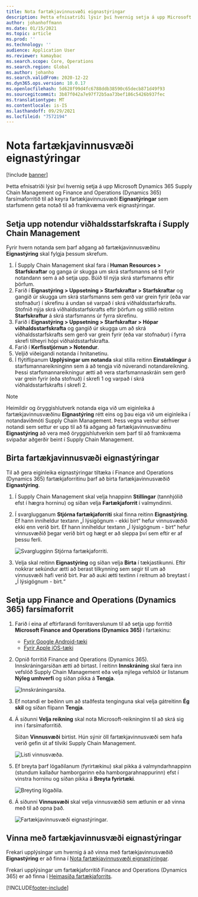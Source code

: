 ```yaml
---
title: Nota fartækjavinnusvæði eignastýringar
description: Þetta efnisatriði lýsir því hvernig setja á upp Microsoft Dynamics 365 Supply Chain Management og Finance and Operations (Dynamics 365) farsímaforritið til að keyra fartækjavinnusvæði eignastýringar sem starfsmenn geta notað til að framkvæma verk eignastýringar.
author: johanhoffmann
ms.date: 01/15/2021
ms.topic: article
ms.prod: ''
ms.technology: ''
audience: Application User
ms.reviewer: kamaybac
ms.search.scope: Core, Operations
ms.search.region: Global
ms.author: johanho
ms.search.validFrom: 2020-12-22
ms.dyn365.ops.version: 10.0.17
ms.openlocfilehash: 5d628f99d4fc6788ddb38590c65decb871d49f93
ms.sourcegitcommit: 3b87f042a7e97f72b5aa73bef186c5426b937fec
ms.translationtype: MT
ms.contentlocale: is-IS
ms.lasthandoff: 09/29/2021
ms.locfileid: "7572194"
---
```

# <a name="set-up-the-asset-management-mobile-workspace"></a>Nota fartækjavinnusvæði eignastýringar

[!include [banner](../includes/banner.md)]

Þetta efnisatriði lýsir því hvernig setja á upp Microsoft Dynamics 365 Supply Chain Management og Finance and Operations (Dynamics 365) farsímaforritið til að keyra fartækjavinnusvæði **Eignastýringar** sem starfsmenn geta notað til að framkvæma verk eignastýringar.

## <a name="set-up-maintenance-worker-users-in-supply-chain-management"></a>Setja upp notendur viðhaldsstarfskrafta í Supply Chain Management

Fyrir hvern notanda sem þarf aðgang að fartækjavinnusvæðinu **Eignastýring** skal fylgja þessum skrefum.

1. Í Supply Chain Management skal fara í **Human Resources \> Starfskraftar** og ganga úr skugga um skrá starfsmanns sé til fyrir notandann sem á að setja upp. Búið til nýja skrá starfsmanns eftir þörfum.
1. Farið í **Eignastýring \> Uppsetning \> Starfskraftar \> Starfskraftar** og gangið úr skugga um skrá starfsmanns sem gerð var grein fyrir (eða var stofnaður) í skrefinu á undan sé varpað í skrá viðhaldsstarfskrafts. Stofnið nýja skrá viðhaldsstarfskrafts eftir þörfum og stillið reitinn **Starfskraftur** á skrá starfsmanns úr fyrra skrefinu.
1. Farið í **Eignastýring \> Uppsetning \> Starfskraftar \> Hópar viðhaldsstarfskrafta** og gangið úr skugga um að skrá viðhaldsstarfskrafts sem gerð var grein fyrir (eða var stofnaður) í fyrra skrefi tilheyri hópi viðhaldsstarfskrafta.
1. Farið í **Kerfisstjórnun \> Notendur**.
1. Veljið viðeigandi notanda í hnitanetinu.
1. Í flýtiflipanum **Upplýsingar um notanda** skal stilla reitinn **Einstaklingur** á starfsmannareikninginn sem á að tengja við núverandi notandareikning. Þessi starfsmannareikningur ætti að vera starfsmannaskráin sem gerð var grein fyrir (eða stofnuð) í skrefi 1 og varpað í skrá viðhaldsstarfskrafts í skrefi 2.

> [!NOTE]
> Heimildir og öryggishlutverk notanda eiga við um eiginleika á fartækjavinnusvæðinu **Eignastýring** rétt eins og þau eiga við um eiginleika í notandaviðmóti Supply Chain Management. Þess vegna verður sérhver notandi sem settur er upp til að fá aðgang að fartækjavinnusvæðinu **Eignastýring** að vera með öryggishlutverkin sem þarf til að framkvæma svipaðar aðgerðir beint í Supply Chain Management.

## <a name="publish-the-asset-management-mobile-workspace"></a>Birta fartækjavinnusvæði eignastýringar

Til að gera eiginleika eignastýringar tiltæka í Finance and Operations (Dynamics 365) fartækjaforritinu þarf að birta fartækjavinnusvæðið **Eignastýring**.

1. Í Supply Chain Management skal velja hnappinn **Stillingar** (tannhjólið efst í hægra horninu) og síðan velja **Fartækjaforrit** í valmyndinni.
1. Í svarglugganum **Stjórna fartækjaforriti** skal finna reitinn **Eignastýring**. Ef hann inniheldur textann „Í lýsigögnum - ekki birt“ hefur vinnusvæðið ekki enn verið birt. Ef hann inniheldur textann „Í lýsigögnum - birt“ hefur vinnusvæðið þegar verið birt og hægt er að sleppa því sem eftir er af þessu ferli.

    ![Svarglugginn Stjórna fartækjaforriti.](media/mobile-workspaces.png "Stjórna svarglugga fyrir farsímaforrit")

1. Velja skal reitinn **Eignastýring** og síðan velja **Birta** í tækjastikunni. Eftir nokkrar sekúndur ætti að berast tilkynning sem segir til um að vinnusvæði hafi verið birt. Þar að auki ætti textinn í reitnum að breytast í „Í lýsigögnum - birt.“

## <a name="install-and-set-up-the-finance-and-operations-dynamics-365-mobile-app"></a>Setja upp Finance and Operations (Dynamics 365) farsímaforrit

1. Farið í eina af eftirfarandi forritaverslunum til að setja upp forritið **Microsoft Finance and Operations (Dynamics 365)** í fartækinu:

    - [Fyrir Google Android-tæki](https://go.microsoft.com/fwlink/?linkid=850662)
    - [Fyrir Apple iOS-tæki](https://go.microsoft.com/fwlink/?linkid=850663)

1. Opnið forritið Finance and Operations (Dynamics 365). Innskráningarsíðan ætti að birtast. Í reitinn **Innskráning** skal færa inn vefslóð Supply Chain Management eða velja nýlega vefslóð úr listanum **Nýleg umhverfi** og síðan pikka á **Tengja**.

    ![Innskráningarsíða.](media/mobile-app-sign-in.png "Innskráningarsíða")

1. Ef notandi er beðinn um að staðfesta tenginguna skal velja gátreitinn **Ég skil** og síðan flipann **Tengja**.
1. Á síðunni **Velja reikning** skal nota Microsoft-reikninginn til að skrá sig inn í farsímaforritið.

    Síðan **Vinnusvæði** birtist. Hún sýnir öll fartækjavinnusvæði sem hafa verið gefin út af tilviki Supply Chain Management.

    ![Listi vinnusvæða.](media/mobile-app-workspaces.png "Listi vinnusvæða")

1. Ef breyta þarf lögaðilanum (fyrirtækinu) skal pikka á valmyndarhnappinn (stundum kallaður hamborgarinn eða hamborgarahnappurinn) efst í vinstra horninu og síðan pikka á **Breyta fyrirtæki**.

    ![Breyting lögaðila.](media/mobile-app-change-comp.png "Breying lögaðila")

1. Á síðunni **Vinnusvæði** skal velja vinnusvæðið sem ætlunin er að vinna með til að opna það.

    ![Fartækjavinnusvæði eignastýringar.](media/mobile-app-asset-workspace.png "Fartækjavinnusvæði eignastýringar")

## <a name="work-with-the-asset-management-mobile-workspace"></a>Vinna með fartækjavinnusvæði eignastýringar

Frekari upplýsingar um hvernig á að vinna með fartækjavinnusvæðið **Eignastýring** er að finna í [Nota fartækjavinnusvæði eignastýringar](asset-management-mobile-workspace.md).

Frekari upplýsingar um fartækjaforritið Finance and Operations (Dynamics 365) er að finna í [Heimasíða fartækjaforrits](../../fin-ops-core/dev-itpro/mobile-apps/Mobile-app-home-page.md).


[!INCLUDE[footer-include](../../includes/footer-banner.md)]
